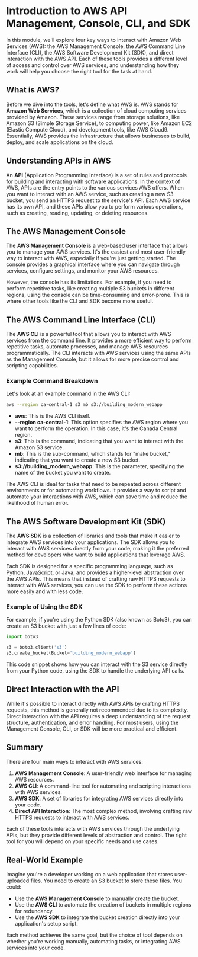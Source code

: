 # Introduction to AWS API Management, Console, CLI, and SDK

In this module, we'll explore four key ways to interact with Amazon Web Services (AWS): the AWS Management Console, the AWS Command Line Interface (CLI), the AWS Software Development Kit (SDK), and direct interaction with the AWS API. Each of these tools provides a different level of access and control over AWS services, and understanding how they work will help you choose the right tool for the task at hand.

## What is AWS?

Before we dive into the tools, let's define what AWS is. AWS stands for **Amazon Web Services**, which is a collection of cloud computing services provided by Amazon. These services range from storage solutions, like Amazon S3 (Simple Storage Service), to computing power, like Amazon EC2 (Elastic Compute Cloud), and development tools, like AWS Cloud9. Essentially, AWS provides the infrastructure that allows businesses to build, deploy, and scale applications on the cloud.

## Understanding APIs in AWS

An **API** (Application Programming Interface) is a set of rules and protocols for building and interacting with software applications. In the context of AWS, APIs are the entry points to the various services AWS offers. When you want to interact with an AWS service, such as creating a new S3 bucket, you send an HTTPS request to the service's API. Each AWS service has its own API, and these APIs allow you to perform various operations, such as creating, reading, updating, or deleting resources.

## The AWS Management Console

The **AWS Management Console** is a web-based user interface that allows you to manage your AWS services. It's the easiest and most user-friendly way to interact with AWS, especially if you're just getting started. The console provides a graphical interface where you can navigate through services, configure settings, and monitor your AWS resources.

However, the console has its limitations. For example, if you need to perform repetitive tasks, like creating multiple S3 buckets in different regions, using the console can be time-consuming and error-prone. This is where other tools like the CLI and SDK become more useful.

## The AWS Command Line Interface (CLI)

The **AWS CLI** is a powerful tool that allows you to interact with AWS services from the command line. It provides a more efficient way to perform repetitive tasks, automate processes, and manage AWS resources programmatically. The CLI interacts with AWS services using the same APIs as the Management Console, but it allows for more precise control and scripting capabilities.

### Example Command Breakdown

Let's look at an example command in the AWS CLI:

```bash
aws --region ca-central-1 s3 mb s3://building_modern_webapp
```

- **aws**: This is the AWS CLI itself.
- **--region ca-central-1**: This option specifies the AWS region where you want to perform the operation. In this case, it's the Canada Central region.
- **s3**: This is the command, indicating that you want to interact with the Amazon S3 service.
- **mb**: This is the sub-command, which stands for "make bucket," indicating that you want to create a new S3 bucket.
- **s3://building_modern_webapp**: This is the parameter, specifying the name of the bucket you want to create.

The AWS CLI is ideal for tasks that need to be repeated across different environments or for automating workflows. It provides a way to script and automate your interactions with AWS, which can save time and reduce the likelihood of human error.

## The AWS Software Development Kit (SDK)

The **AWS SDK** is a collection of libraries and tools that make it easier to integrate AWS services into your applications. The SDK allows you to interact with AWS services directly from your code, making it the preferred method for developers who want to build applications that leverage AWS.

Each SDK is designed for a specific programming language, such as Python, JavaScript, or Java, and provides a higher-level abstraction over the AWS APIs. This means that instead of crafting raw HTTPS requests to interact with AWS services, you can use the SDK to perform these actions more easily and with less code.

### Example of Using the SDK

For example, if you're using the Python SDK (also known as Boto3), you can create an S3 bucket with just a few lines of code:

```python
import boto3

s3 = boto3.client('s3')
s3.create_bucket(Bucket='building_modern_webapp')
```

This code snippet shows how you can interact with the S3 service directly from your Python code, using the SDK to handle the underlying API calls.

## Direct Interaction with the API

While it's possible to interact directly with AWS APIs by crafting HTTPS requests, this method is generally not recommended due to its complexity. Direct interaction with the API requires a deep understanding of the request structure, authentication, and error handling. For most users, using the Management Console, CLI, or SDK will be more practical and efficient.

## Summary

There are four main ways to interact with AWS services:

1. **AWS Management Console**: A user-friendly web interface for managing AWS resources.
2. **AWS CLI**: A command-line tool for automating and scripting interactions with AWS services.
3. **AWS SDK**: A set of libraries for integrating AWS services directly into your code.
4. **Direct API Interaction**: The most complex method, involving crafting raw HTTPS requests to interact with AWS services.

Each of these tools interacts with AWS services through the underlying APIs, but they provide different levels of abstraction and control. The right tool for you will depend on your specific needs and use cases.

## Real-World Example

Imagine you're a developer working on a web application that stores user-uploaded files. You need to create an S3 bucket to store these files. You could:

- Use the **AWS Management Console** to manually create the bucket.
- Use the **AWS CLI** to automate the creation of buckets in multiple regions for redundancy.
- Use the **AWS SDK** to integrate the bucket creation directly into your application's setup script.

Each method achieves the same goal, but the choice of tool depends on whether you're working manually, automating tasks, or integrating AWS services into your code.